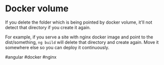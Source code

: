 # Docker volume
If you delete the folder which is being pointed by docker volume, it'll not
detect that directory if you create it again.

For example, if you serve a site with nginx docker image and point to the
dist/something, `ng build` will delete that directory and create again. Move it
somewhere else so you can deploy it continuously.

#angular
#docker
#nginx

